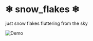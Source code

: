 # ❄ snow_flakes ❄
just snow flakes fluttering from the sky 

![Demo](https://github.com/Tomi-1997/snow_flakes/blob/main/snow_flakes.gif)
